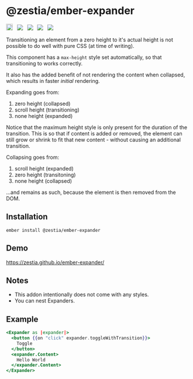 # @zestia/ember-expander

<a href="https://badge.fury.io/js/%40zestia%2Fember-expander"><img src="https://badge.fury.io/js/%40zestia%2Fember-expander.svg" alt="npm version" height="18"></a> &nbsp; <a href="http://travis-ci.org/zestia/ember-expander"><img src="https://travis-ci.org/zestia/ember-expander.svg?branch=master"></a> &nbsp; <a href="https://david-dm.org/zestia/ember-expander#badge-embed"><img src="https://david-dm.org/zestia/ember-expander.svg"></a> &nbsp; <a href="https://david-dm.org/zestia/ember-expander#dev-badge-embed"><img src="https://david-dm.org/zestia/ember-expander/dev-status.svg"></a> &nbsp; <a href="https://emberobserver.com/addons/@zestia/ember-expander"><img src="https://emberobserver.com/badges/-zestia-ember-expander.svg"></a>

Transitioning an element from a zero height to it's actual height is not possible to do well with pure CSS (at time of writing).

This component has a `max-height` style set automatically, so that transitioning to works correctly.

It also has the added benefit of not rendering the content when collapsed, which results in faster _initial_ rendering.

Expanding goes from:

1. zero height (collapsed)
2. scroll height (transitioning)
3. none height (expanded)

Notice that the maximum height style is only present for the duration of the transition. This is so that if content is added or removed, the element can still grow or shrink to fit that new content - without causing an additional transition.

Collapsing goes from:

1. scroll height (expanded)
2. zero height (transitoning)
3. none height (collapsed)

...and remains as such, because the element is then removed from the DOM.

## Installation

```
ember install @zestia/ember-expander
```

## Demo

https://zestia.github.io/ember-expander/

## Notes

- This addon intentionally does not come with any styles.
- You can nest Expanders.

## Example

```handlebars
<Expander as |expander|>
  <button {{on "click" expander.toggleWithTransition}}>
    Toggle
  </button>
  <expander.Content>
    Hello World
  </expander.Content>
</Expander>
```
